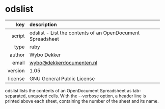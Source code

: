 # odslist
|     key | description
|     ---:|:---
|  script | odslist - List the contents of an OpenDocument Spreadsheet
|    type | ruby
|  author | Wybo Dekker
|   email | wybo@dekkerdocumenten.nl
| version | 1.05
| license | GNU General Public License

odslist lists the contents of an OpenDocument Spreadsheet as
tab-separated, unquoted cells. With the --verbose option, a header
line is printed above each sheet, containing the number of the sheet
and its name.
